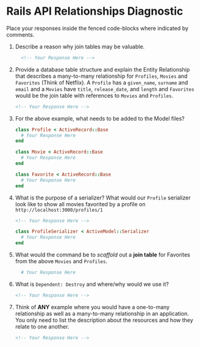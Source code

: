 # Rails API Relationships Diagnostic

Place your responses inside the fenced code-blocks where indicated by comments.

1. Describe a reason why join tables may be valuable.

    ```md
      <!-- Your Response Here -->
    ```

1. Provide a database table structure and explain the Entity Relationship that
  describes a many-to-many relationship for `Profiles`, `Movies` and `Favorites`
  (Think of Netflix). A `Profile` has a `given_name`, `surname` and `email` and
  a `Movies` have `title`, `release_date`, and `length` and `Favorites` would be
  the join table with references to `Movies` and `Profiles`.

    ```md
    <!-- Your Response Here -->
    ```

1. For the above example, what needs to be added to the Model files?

    ```rb
    class Profile < ActiveRecord::Base
      # Your Response Here
    end
    ```

    ```rb
    class Movie < ActiveRecord::Base
      # Your Response Here
    end
    ```

    ```rb
    class Favorite < ActiveRecord::Base
      # Your Response Here
    end
    ```

1. What is the purpose of a serializer? What would our `Profile` serializer look
  like to show all movies favorited by a profile on
  `http://localhost:3000/profiles/1`

    ```md
    <!-- Your Response Here -->
    ```

    ```rb
    class ProfileSerializer < ActiveModel::Serializer
      # Your Response Here
    end
    ```

1. What would the command be to _scaffold_ out a **join table** for Favorites from
  the above `Movies` and `Profiles`.

    ```sh
      # Your Response Here
    ```

1. What is `Dependent: Destroy` and where/why would we use it?

    ```md
    <!-- Your Response Here -->
    ```

1. Think of **ANY** example where you would have a one-to-many relationship as well
  as a many-to-many relationship in an application. You only need to list the
  description about the resources and how they relate to one another.

    ```md
    <!-- Your Response Here -->
    ```

